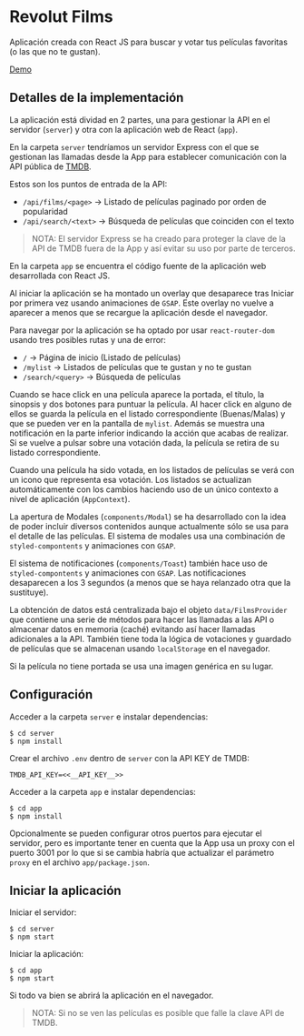 # Revolut Films

Aplicación creada con React JS para buscar y votar tus películas favoritas
(o las que no te gustan).

[Demo](https://revolutfilms.ntkserver.com/)

## Detalles de la implementación

La aplicación está dividad en 2 partes, una para gestionar la API en el servidor
(`server`) y otra con la aplicación web de React (`app`).

En la carpeta `server` tendríamos un servidor Express con el que se gestionan
las llamadas desde la App para establecer comunicación con la API pública de
[TMDB](https://www.themoviedb.org). 

Estos son los puntos de entrada de la API:

- `/api/films/<page>` -> Listado de películas paginado por orden de popularidad
- `/api/search/<text>` -> Búsqueda de películas que coinciden con el texto

> NOTA: El servidor Express se ha creado para proteger la clave de la API de 
> TMDB fuera de la App y así evitar su uso por parte de terceros.

En la carpeta `app` se encuentra el código fuente de la aplicación web
desarrollada con React JS.

Al iniciar la aplicación se ha montado un overlay que desaparece tras Iniciar
por primera vez usando animaciones de `GSAP`. Este overlay no vuelve a aparecer
a menos que se recargue la aplicación desde el navegador.

Para navegar por la aplicación se ha optado por usar `react-router-dom` usando
tres posibles rutas y una de error:

- `/` -> Página de inicio (Listado de películas)
- `/mylist` -> Listados de películas que te gustan y no te gustan
- `/search/<query>` -> Búsqueda de películas

Cuando se hace click en una película aparece la portada, el título, la sinopsis
y dos botones para puntuar la película. Al hacer click en alguno de ellos se
guarda la película en el listado correspondiente (Buenas/Malas) y que se pueden
ver en la pantalla de `mylist`. Además se muestra una notificación en la parte
inferior indicando la acción que acabas de realizar. Si se vuelve a pulsar sobre
una votación dada, la película se retira de su listado correspondiente.

Cuando una película ha sido votada, en los listados de películas se verá con
un icono que representa esa votación. Los listados se actualizan automáticamente 
con los cambios haciendo uso de un único contexto a nivel de aplicación 
(`AppContext`).

La apertura de Modales (`components/Modal`) se ha desarrollado con la idea de
poder incluir diversos contenidos aunque actualmente sólo se usa para el
detalle de las películas. El sistema de modales usa una combinación de
`styled-compontents` y animaciones con `GSAP`.

El sistema de notificaciones (`components/Toast`) también hace uso de
`styled-compontents` y animaciones con `GSAP`. Las notificaciones desaparecen
a los 3 segundos (a menos que se haya relanzado otra que la sustituye).

La obtención de datos está centralizada bajo el objeto `data/FilmsProvider` que
contiene una serie de métodos para hacer las llamadas a las API o almacenar
datos en memoria (caché) evitando así hacer llamadas adicionales a la API.
También tiene toda la lógica de votaciones y guardado de películas que se
almacenan usando `localStorage` en el navegador.

Si la película no tiene portada se usa una imagen genérica en su lugar.


## Configuración

Acceder a la carpeta `server` e instalar dependencias:

```
$ cd server
$ npm install
```

Crear el archivo `.env` dentro de `server` con la API KEY de TMDB:

```
TMDB_API_KEY=<<__API_KEY__>>
```

Acceder a la carpeta `app` e instalar dependencias:

```
$ cd app
$ npm install
```

Opcionalmente se pueden configurar otros puertos para ejecutar el servidor,
pero es importante tener en cuenta que la App usa un proxy con el puerto 3001
por lo que si se cambia habría que actualizar el parámetro `proxy` en el archivo
`app/package.json`.


## Iniciar la aplicación

Iniciar el servidor:

```
$ cd server
$ npm start
```

Iniciar la aplicación:

```
$ cd app
$ npm start
```

Si todo va bien se abrirá la aplicación en el navegador.

> NOTA: Si no se ven las películas es posible que falle la clave API de TMDB.
